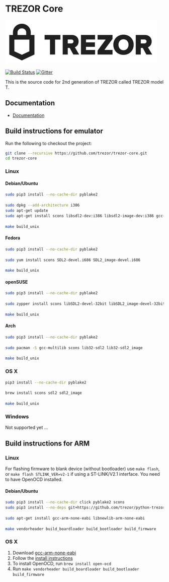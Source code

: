 # TREZOR Core

![TREZOR Logo](docs/logo.png)

[![Build Status](https://travis-ci.org/trezor/trezor-core.svg?branch=master)](https://travis-ci.org/trezor/trezor-core)
[![Gitter](https://badges.gitter.im/trezor/community.svg)](https://gitter.im/trezor/community)

This is the source code for 2nd generation of TREZOR called TREZOR model T.

## Documentation

* [Documentation](docs/)

## Build instructions for emulator

Run the following to checkout the project:

```sh
git clone --recursive https://github.com/trezor/trezor-core.git
cd trezor-core
```

### Linux

#### Debian/Ubuntu

```sh
sudo pip3 install --no-cache-dir pyblake2

sudo dpkg --add-architecture i386
sudo apt-get update
sudo apt-get install scons libsdl2-dev:i386 libsdl2-image-dev:i386 gcc-multilib

make build_unix
```

#### Fedora

```sh
sudo pip3 install --no-cache-dir pyblake2

sudo yum install scons SDL2-devel.i686 SDL2_image-devel.i686

make build_unix
```

#### openSUSE

```sh
sudo pip3 install --no-cache-dir pyblake2

sudo zypper install scons libSDL2-devel-32bit libSDL2_image-devel-32bit

make build_unix
```

#### Arch

```sh
sudo pip3 install --no-cache-dir pyblake2

sudo pacman -S gcc-multilib scons lib32-sdl2 lib32-sdl2_image

make build_unix
```

### OS X

```sh
pip3 install --no-cache-dir pyblake2

brew install scons sdl2 sdl2_image

make build_unix
```

### Windows

Not supported yet ...

## Build instructions for ARM

### Linux

For flashing firmware to blank device (without bootloader) use `make flash`,
or `make flash STLINK_VER=v2-1` if using a ST-LINK/V2.1 interface.
You need to have OpenOCD installed.

#### Debian/Ubuntu

```sh
sudo pip3 install --no-cache-dir click pyblake2 scons
sudo pip3 install --no-deps git+https://github.com/trezor/python-trezor.git@master

sudo apt-get install gcc-arm-none-eabi libnewlib-arm-none-eabi

make vendorheader build_boardloader build_bootloader build_firmware
```

### OS X

1. Download [gcc-arm-none-eabi](https://launchpad.net/gcc-arm-embedded/5.0/5-2016-q3-update/)
2. Follow the [install instructions](https://launchpadlibrarian.net/287100883/readme.txt)
3. To install OpenOCD, run `brew install open-ocd`
4. Run `make vendorheader build_boardloader build_bootloader build_firmware`
